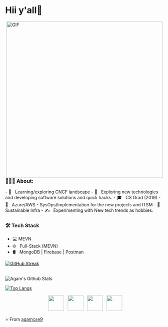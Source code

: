 <h1> Hii y'all👋 </h1>
<img align="right" alt="GIF" src="https://tenor.com/view/patriciodsgn279-gif-78974840548065876746" width="500"/>
<h3> 👨🏻‍💻 About: </h3>
- 🔭 &nbsp; Learning/exploring CNCF landscape
- 🤔 &nbsp; Exploring new technologies and developing software solutions and quick hacks.
- 🎓 &nbsp; CS Grad (2019)
- 💼 &nbsp; Azure/AWS - SysOps/Implementation for the new projects and ITSM
- 🌱 &nbsp; Sustainable Infra
- ✍️ &nbsp; Experimenting with New tech trends as hobbies. 

<h3>🛠 Tech Stack</h3>

- 💻 MEVN  
- 🌐 &nbsp; Full-Stack (MEVN)
- 🛢 &nbsp; MongoDB | Firebase | Postman

[![GitHub Streak](https://github-readme-streak-stats.herokuapp.com?user=agamcse9&theme=submarine-flowers&border_radius=5&fire=DD701B)](https://git.io/streak-stats)

<br>

<img align="center" src="https://github-readme-stats.vercel.app/api?username=agamcse9&include_all_commits=true&count_private=true&show_icons=true&line_height=20&title_color=7A7ADB&icon_color=2234AE&text_color=D3D3D3&bg_color=0,000000,130F40" alt="Agam's Github Stats">

</br>

[![Top Langs](https://github-readme-stats.vercel.app/api/top-langs/?username=agamcse9&layout=compact&text_color=daf7dc&bg_color=151515)](https://github.com/agamcse9/github-readme-stats)

<p align="center">
&nbsp; <a href="https://twitter.com/agam001_" target="_blank" rel="noopener noreferrer"><img src="https://img.icons8.com/plasticine/100/000000/twitter.png" width="50" /></a>  
&nbsp; <a href="https://www.linkedin.com/in/agam1/" target="_blank" rel="noopener noreferrer"><img src="https://img.icons8.com/plasticine/100/000000/instagram-new.png" width="50" /></a>  
&nbsp; <a href="https://www.linkedin.com/in/agam1/" target="_blank" rel="noopener noreferrer"><img src="https://img.icons8.com/plasticine/100/000000/linkedin.png" width="50" /></a>
&nbsp; <a href="mailto:adam0012@protonmail.com" target="_blank" rel="noopener noreferrer"><img src="https://img.icons8.com/plasticine/100/000000/gmail.png"  width="50" /></a>
</p>

⭐️ From [agamcse9](https://github.com/agamcse9)
